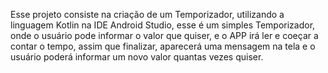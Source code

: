 Esse projeto consiste na criação de um Temporizador, utilizando a linguagem Kotlin na IDE Android Studio, esse é um simples Temporizador, onde o usuário pode informar o valor que quiser, e o APP irá ler e coeçar a contar o tempo, assim que finalizar, aparecerá uma mensagem na tela e o usuário poderá informar um novo valor quantas vezes quiser.
